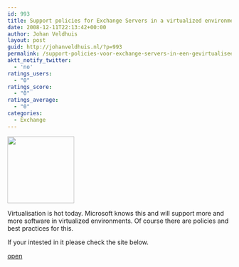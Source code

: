 ```yaml
---
id: 993
title: Support policies for Exchange Servers in a virtualized environment
date: 2008-12-11T22:13:42+00:00
author: Johan Veldhuis
layout: post
guid: http://johanveldhuis.nl/?p=993
permalink: /support-policies-voor-exchange-servers-in-een-gevirtualiseerde-omgeving/
aktt_notify_twitter:
  - 'no'
ratings_users:
  - "0"
ratings_score:
  - "0"
ratings_average:
  - "0"
categories:
  - Exchange
---
```

[<img class="alignnone size-thumbnail wp-image-994" title="Hyper V" src="https://i1.wp.com/johanveldhuis.nl/wp-content/uploads/2008/12/windows20server20200820hyper-v20logo20v_21-150x150.png?resize=150%2C150" alt="" width="150" height="150" srcset="https://i2.wp.com/johanveldhuis.nl/wp-content/uploads/2008/12/windows20server20200820hyper-v20logo20v_21.png?resize=150%2C150&ssl=1 150w, https://i2.wp.com/johanveldhuis.nl/wp-content/uploads//customers/johanveldhuis.nl/johanveldhuis.nl/httpd.www/wp-content/uploads/2008/12/windows20server20200820hyper-v20logo20v_21.png?zoom=2&resize=150%2C150&ssl=1 300w, https://i2.wp.com/johanveldhuis.nl/wp-content/uploads//customers/johanveldhuis.nl/johanveldhuis.nl/httpd.www/wp-content/uploads/2008/12/windows20server20200820hyper-v20logo20v_21.png?zoom=3&resize=150%2C150&ssl=1 450w" sizes="(max-width: 150px) 100vw, 150px" data-recalc-dims="1" />](https://i2.wp.com/johanveldhuis.nl/wp-content/uploads/2008/12/windows20server20200820hyper-v20logo20v_21.png)

Virtualisation is hot today. Microsoft knows this and will support more and more software in virtualized environments. Of course there are policies and best practices for this.

If your intested in it please check the site below.

<a href="http://technet.microsoft.com/nl-nl/library/cc794548(en-us).aspx" target="_blank">open</a>